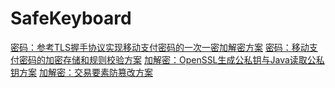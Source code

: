 # SafeKeyboard
[密码：参考TLS握手协议实现移动支付密码的一次一密加解密方案](https://www.weiquding.com/articles/2019/11/15/1573833373356.html)
[密码：移动支付密码的加密存储和规则校验方案](https://www.weiquding.com/articles/2019/11/18/1574007386204.html)
[加解密：OpenSSL生成公私钥与Java读取公私钥方案](https://www.weiquding.com/articles/2020/01/12/1578827264137.html)
[加解密：交易要素防篡改方案](https://www.weiquding.com/articles/2020/01/07/1578397475599.html)